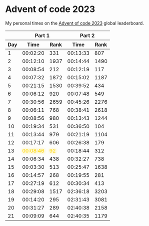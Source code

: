 # Advent of code 2023
My personal times on the [Advent of code 2023](https://adventofcode.com/2023) global leaderboard.

<table>
    <thead>
        <tr>
            <th></th>
            <th colspan="2">Part 1</th>
            <th colspan="2">Part 2</th>
        </tr>
        <tr>
            <th>Day</th>
            <th>Time</th>
            <th>Rank</th>
            <th>Time</th>
            <th>Rank</th>
        </tr>
    </thead>
    <tbody>
        <tr><td>1</td> <td>00:02:20</td> <td>331</td> <td>00:13:33</td> <td>807</td></tr>
<tr><td>2</td> <td>00:12:10</td> <td>1937</td> <td>00:14:44</td> <td>1490</td></tr>
<tr><td>3</td> <td>00:08:54</td> <td>212</td> <td>00:12:19</td> <td>117</td></tr>
<tr><td>4</td> <td>00:07:32</td> <td>1872</td> <td>00:15:02</td> <td>1187</td></tr>
<tr><td>5</td> <td>00:21:15</td> <td>1530</td> <td>00:39:52</td> <td>434</td></tr>
<tr><td>6</td> <td>00:06:12</td> <td>920</td> <td>00:07:48</td> <td>549</td></tr>
<tr><td>7</td> <td>00:30:56</td> <td>2659</td> <td>00:45:26</td> <td>2276</td></tr>
<tr><td>8</td> <td>00:06:11</td> <td>768</td> <td>00:38:41</td> <td>2618</td></tr>
<tr><td>9</td> <td>00:08:56</td> <td>980</td> <td>00:13:43</td> <td>1244</td></tr>
<tr><td>10</td> <td>00:19:34</td> <td>531</td> <td>00:36:50</td> <td>104</td></tr>
<tr><td>11</td> <td>00:13:44</td> <td>979</td> <td>00:21:19</td> <td>1104</td></tr>
<tr><td>12</td> <td>00:17:17</td> <td>606</td> <td>00:26:38</td> <td>179</td></tr>
<tr><td>13</td> <td style="color:gold; text-shadow:1px 1px 10px;">00:08:46</td> <td style="color:gold; text-shadow:1px 1px 10px;">92</td> <td>00:18:44</td> <td>312</td></tr>
<tr><td>14</td> <td>00:06:34</td> <td>438</td> <td>00:32:27</td> <td>738</td></tr>
<tr><td>15</td> <td>00:03:30</td> <td>513</td> <td>00:25:47</td> <td>1638</td></tr>
<tr><td>16</td> <td>00:14:57</td> <td>268</td> <td>00:19:55</td> <td>281</td></tr>
<tr><td>17</td> <td>00:27:19</td> <td>612</td> <td>00:30:34</td> <td>413</td></tr>
<tr><td>18</td> <td>00:29:08</td> <td>1517</td> <td>02:36:18</td> <td>3203</td></tr>
<tr><td>19</td> <td>00:14:20</td> <td>295</td> <td>02:31:43</td> <td>3081</td></tr>
<tr><td>20</td> <td>00:31:27</td> <td>289</td> <td>02:40:38</td> <td>2158</td></tr>
<tr><td>21</td> <td>00:09:09</td> <td>644</td> <td>02:40:35</td> <td>1179</td></tr>
    </tbody>
</table>